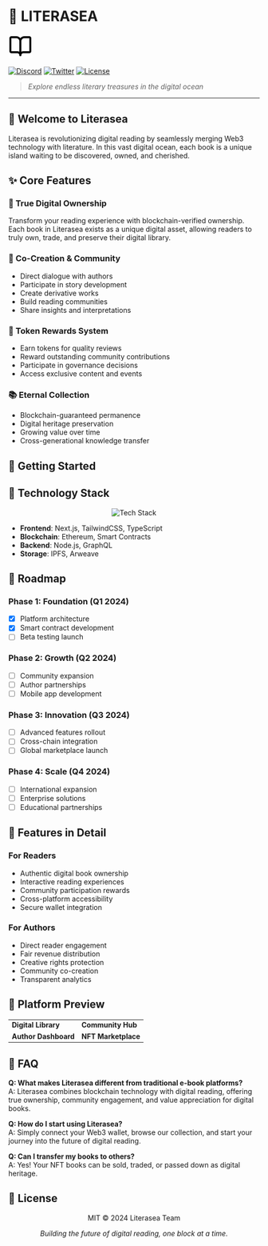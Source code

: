 # 🌊 LITERASEA

![Literasea Banner](https://raw.githubusercontent.com/lucide-icons/lucide/main/icons/book-open.svg)

[![Discord](https://img.shields.io/discord/1234567890?color=7289DA&label=Discord&logo=discord&logoColor=white)](https://discord.gg/literasea)
[![Twitter](https://img.shields.io/twitter/follow/literasea?style=social)](https://twitter.com/literasea)
[![License](https://img.shields.io/badge/license-MIT-blue.svg)](LICENSE)

> *Explore endless literary treasures in the digital ocean*

---

## 🌊 Welcome to Literasea

Literasea is revolutionizing digital reading by seamlessly merging Web3 technology with literature. In this vast digital ocean, each book is a unique island waiting to be discovered, owned, and cherished.

## ✨ Core Features

### 🏰 True Digital Ownership
Transform your reading experience with blockchain-verified ownership. Each book in Literasea exists as a unique digital asset, allowing readers to truly own, trade, and preserve their digital library.

### 🤝 Co-Creation & Community
- Direct dialogue with authors
- Participate in story development
- Create derivative works
- Build reading communities
- Share insights and interpretations

### 💎 Token Rewards System
- Earn tokens for quality reviews
- Reward outstanding community contributions
- Participate in governance decisions
- Access exclusive content and events

### 📚 Eternal Collection
- Blockchain-guaranteed permanence
- Digital heritage preservation
- Growing value over time
- Cross-generational knowledge transfer

## 🚀 Getting Started



## 🌊 Technology Stack

<div align="center">
  <img src="https://skillicons.dev/icons?i=ts,next,tailwind,nodejs" alt="Tech Stack" />
</div>

- **Frontend**: Next.js, TailwindCSS, TypeScript
- **Blockchain**: Ethereum, Smart Contracts
- **Backend**: Node.js, GraphQL
- **Storage**: IPFS, Arweave

## 🎯 Roadmap

### Phase 1: Foundation (Q1 2024)
- [x] Platform architecture
- [x] Smart contract development
- [ ] Beta testing launch

### Phase 2: Growth (Q2 2024)
- [ ] Community expansion
- [ ] Author partnerships
- [ ] Mobile app development

### Phase 3: Innovation (Q3 2024)
- [ ] Advanced features rollout
- [ ] Cross-chain integration
- [ ] Global marketplace launch

### Phase 4: Scale (Q4 2024)
- [ ] International expansion
- [ ] Enterprise solutions
- [ ] Educational partnerships

## 💫 Features in Detail

### For Readers
- Authentic digital book ownership
- Interactive reading experiences
- Community participation rewards
- Cross-platform accessibility
- Secure wallet integration

### For Authors
- Direct reader engagement
- Fair revenue distribution
- Creative rights protection
- Community co-creation
- Transparent analytics


## 📸 Platform Preview

<div align="center">
  <table>
    <tr>
      <td><b>Digital Library</b></td>
      <td><b>Community Hub</b></td>
    </tr>
    <tr>
      <td><b>Author Dashboard</b></td>
      <td><b>NFT Marketplace</b></td>
    </tr>
  </table>
</div>



## 🤔 FAQ

**Q: What makes Literasea different from traditional e-book platforms?**  
A: Literasea combines blockchain technology with digital reading, offering true ownership, community engagement, and value appreciation for digital books.

**Q: How do I start using Literasea?**  
A: Simply connect your Web3 wallet, browse our collection, and start your journey into the future of digital reading.

**Q: Can I transfer my books to others?**  
A: Yes! Your NFT books can be sold, traded, or passed down as digital heritage.

## 📜 License

<div align="center">
  
MIT © 2024 Literasea Team

*Building the future of digital reading, one block at a time.*

</div>